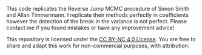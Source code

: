 This code replicates the Reverse Jump MCMC procedure of Simon Smith and Allan Timmermann. I replicate their methods perfectly in coefficients however the detection of the break in the variance is not perfect. Please contact me if you found mistakes or have any improvement advice! 

This repository is licensed under the [CC BY-NC 4.0 License](https://creativecommons.org/licenses/by-nc/4.0/).
You are free to share and adapt this work for non-commercial purposes, with attribution.
